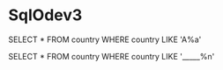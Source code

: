 # SqlOdev3


SELECT * FROM country
WHERE country LIKE 'A%a'


SELECT * FROM country
WHERE country LIKE '_____%n'

